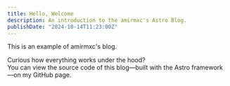 ```yaml
---
title: Hello, Welcome
description: An introduction to the amirmxc's Astro Blog.
publishDate: "2024-10-14T11:23:00Z"
---
```


This is an example of amirmxc's blog.

Curious how everything works under the hood?  
You can view the source code of this blog—built with the Astro framework—on my GitHub page.
